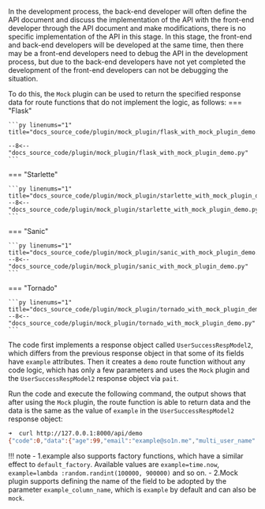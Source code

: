 In the development process,
the back-end developer will often define the API document and discuss the implementation of the API with the front-end developer through the API document and make modifications,
there is no specific implementation of the API in this stage.
In this stage, the front-end and back-end developers will be developed at the same time,
then there may be a front-end developers need to debug the API in the development process,
but due to the back-end developers have not yet completed the development of the front-end developers can not be debugging the situation.

To do this, the `Mock` plugin can be used to return the specified response data for route functions that do not implement the logic, as follows:
=== "Flask"

    ```py linenums="1" title="docs_source_code/plugin/mock_plugin/flask_with_mock_plugin_demo.py"

    --8<-- "docs_source_code/plugin/mock_plugin/flask_with_mock_plugin_demo.py"
    ```

=== "Starlette"

    ```py linenums="1" title="docs_source_code/plugin/mock_plugin/starlette_with_mock_plugin_demo.py"
    --8<-- "docs_source_code/plugin/mock_plugin/starlette_with_mock_plugin_demo.py"
    ```

=== "Sanic"

    ```py linenums="1" title="docs_source_code/plugin/mock_plugin/sanic_with_mock_plugin_demo.py"
    --8<-- "docs_source_code/plugin/mock_plugin/sanic_with_mock_plugin_demo.py"
    ```

=== "Tornado"

    ```py linenums="1" title="docs_source_code/plugin/mock_plugin/tornado_with_mock_plugin_demo.py"
    --8<-- "docs_source_code/plugin/mock_plugin/tornado_with_mock_plugin_demo.py"
    ```

The code first implements a response object called `UserSuccessRespModel2`, which differs from the previous response object in that some of its fields have `example` attributes.
Then it creates a `demo` route function without any code logic, which has only a few parameters and uses the `Mock` plugin and the `UserSuccessRespModel2` response object via `pait`.

Run the code and execute the following command, the output shows that after using the `Mock` plugin,
the route function is able to return data and the data is the same as the value of `example` in the `UserSuccessRespModel2` response object:
```bash
➜  curl http://127.0.0.1:8000/api/demo
{"code":0,"data":{"age":99,"email":"example@so1n.me","multi_user_name":["mock_name"],"uid":666,"user_name":"mock_name"},"msg":"success"}
```

!!! note
    - 1.example also supports factory functions, which have a similar effect to `default_factory`. Available values are `example=time.now`, `example=lambda :random.randint(100000, 900000)` and so on.
    - 2.Mock plugin supports defining the name of the field to be adopted by the parameter `example_column_name`, which is `example` by default and can also be `mock`.
